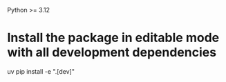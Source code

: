 Python >= 3.12

# Install the package in editable mode with all development dependencies
uv pip install -e ".[dev]"